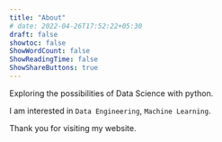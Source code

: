 ```yaml
---
title: "About"
# date: 2022-04-26T17:52:22+05:30
draft: false
showtoc: false
ShowWordCount: false
ShowReadingTime: false
ShowShareButtons: true
---
```


Exploring the possibilities of Data Science with python.

I am interested in `Data Engineering`, `Machine Learning`.

Thank you for visiting my website.

